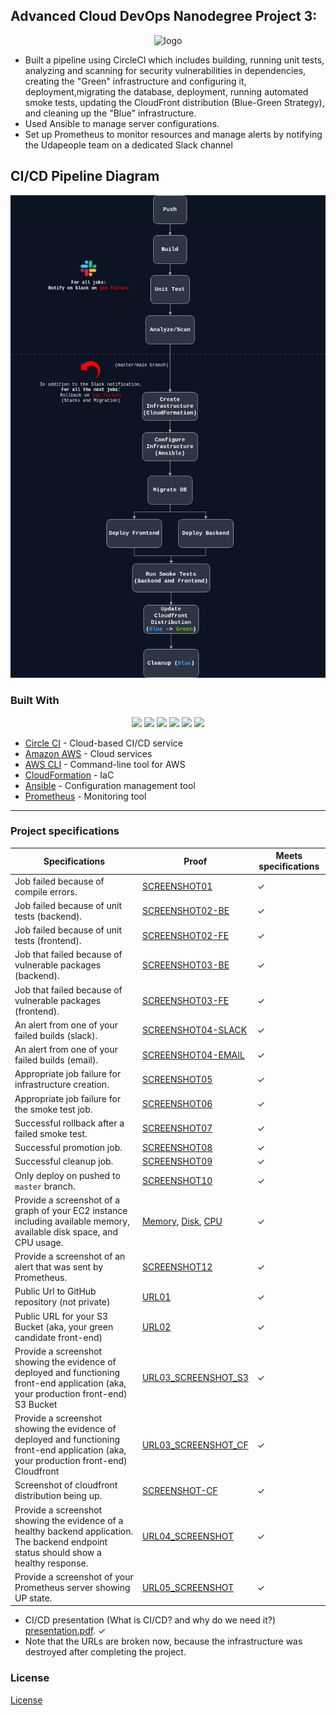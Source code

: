 ## Advanced Cloud DevOps Nanodegree Project 3:
<p style="text-align:center;"> <img src="https://user-images.githubusercontent.com/78238174/233640000-3a1cdd1d-9151-4068-a98b-4a4c9138bda0.png" alt="logo" width="270"/>
</p>



- Built a pipeline using CircleCI which includes building, running unit tests, analyzing and scanning for security vulnerabilities in dependencies, creating the "Green" infrastructure and configuring it, deployment,migrating the database, deployment, running automated smoke tests, updating the CloudFront distribution (Blue-Green Strategy), and cleaning up the "Blue" infrastructure.
- Used Ansible to manage server configurations.
- Set up Prometheus to monitor resources and manage alerts by notifying the Udapeople team on a dedicated Slack channel

## CI/CD Pipeline Diagram
<p style="text-align:center;"> <img src="./images/pipeline.png" alt="diagram" width="600"/>
</p>

### Built With
<p style="text-align:center;">
<img src="https://cdn.jsdelivr.net/gh/devicons/devicon/icons/circleci/circleci-plain.svg" width="40" /> <img src="https://cdn.jsdelivr.net/gh/devicons/devicon/icons/amazonwebservices/amazonwebservices-plain-wordmark.svg" width="50" />
<img src="https://jay.holtslander.ca/img/svg/skills/aws-cli-logo.svg" width="60" />
<img src="https://cdn.freebiesupply.com/logos/large/2x/aws-cloudformation-logo-png-transparent.png" width="40" /> <img src="https://cdn.jsdelivr.net/gh/devicons/devicon/icons/ansible/ansible-original-wordmark.svg" width="45" /> <img src="https://cdn.jsdelivr.net/gh/devicons/devicon/icons/prometheus/prometheus-original.svg" width="45"/>
</p>         
          
          

- [Circle CI](www.circleci.com) - Cloud-based CI/CD service
- [Amazon AWS](https://aws.amazon.com/) - Cloud services
- [AWS CLI](https://aws.amazon.com/cli/) - Command-line tool for AWS
- [CloudFormation](https://aws.amazon.com/cloudformation/) - IaC
- [Ansible](https://www.ansible.com/) - Configuration management tool
- [Prometheus](https://prometheus.io/) - Monitoring tool
___
### Project specifications

  | Specifications | Proof | Meets specifications |
  |---|---|---|
  | Job failed because of compile errors. | [SCREENSHOT01](./screenshots/SCREENSHOT01.png) | ✓ |
  | Job failed because of unit tests (backend). | [SCREENSHOT02-BE](./screenshots/SCREENSHOT02-BE.png) | ✓ |
  | Job failed because of unit tests (frontend). | [SCREENSHOT02-FE](./screenshots/SCREENSHOT02-FE.png) | ✓ |
  | Job that failed because of vulnerable packages (backend). | [SCREENSHOT03-BE](./screenshots/SCREENSHOT03-BE.png) | ✓ |
  | Job that failed because of vulnerable packages (frontend). | [SCREENSHOT03-FE](./screenshots/SCREENSHOT03-FE.png) | ✓ |
  | An alert from one of your failed builds (slack). | [SCREENSHOT04-SLACK](./screenshots/SCREENSHOT04-SLACK.png) | ✓ |
  | An alert from one of your failed builds (email). | [SCREENSHOT04-EMAIL](./screenshots/SCREENSHOT04-EMAIL.png) | ✓ |
  | Appropriate job failure for infrastructure creation. | [SCREENSHOT05](./screenshots/SCREENSHOT05.png) | ✓ |
  | Appropriate job failure for the smoke test job. | [SCREENSHOT06](./screenshots/SCREENSHOT06.png) | ✓ |
  | Successful rollback after a failed smoke test. | [SCREENSHOT07](./screenshots/SCREENSHOT07.png) | ✓ |  
  | Successful promotion job. | [SCREENSHOT08](./screenshots/SCREENSHOT08.png) | ✓ |
  | Successful cleanup job. | [SCREENSHOT09](./screenshots/SCREENSHOT09.png) | ✓ |
  | Only deploy on pushed to `master` branch. | [SCREENSHOT10](./screenshots/SCREENSHOT10.png) | ✓ |
  | Provide a screenshot of a graph of your EC2 instance including available memory, available disk space, and CPU usage.| [Memory](./screenshots/SCREENSHOT11-MEMORY.png), [Disk](./screenshots/SCREENSHOT11-DISK.png), [CPU](./screenshots/SCREENSHOT11-CPU.png) | ✓ |
  | Provide a screenshot of an alert that was sent by Prometheus. | [SCREENSHOT12](./screenshots/SCREENSHOT12.png) | ✓ |
  | Public Url to GitHub repository (not private) | [URL01](https://github.com/mostafaibrahim24/cicd-configurationmanagement-monitoring-logging-nanodegree-project) | ✓ |
  | Public URL for your S3 Bucket (aka, your green candidate front-end) | [URL02](http://udapeople-5a2b048.s3-website-us-east-1.amazonaws.com/#/employees) | ✓ |
  | Provide a screenshot showing the evidence of deployed and functioning front-end application (aka, your production front-end) S3 Bucket | [URL03_SCREENSHOT_S3](./screenshots/URL03_SCREENSHOT.png) | ✓ |
  | Provide a screenshot showing the evidence of deployed and functioning front-end application (aka, your production front-end) Cloudfront | [URL03_SCREENSHOT_CF](./screenshots/SCREENSHOT-CF-URL.png) | ✓ |
  | Screenshot of cloudfront distribution being up. | [SCREENSHOT-CF](./screenshots/SCREENSHOT_cloudfront_up_console.png) | ✓ |
  | Provide a screenshot showing the evidence of a healthy backend application. The backend endpoint status should show a healthy response. | [URL04_SCREENSHOT](./screenshots/URL04_SCREENSHOT.png) | ✓ |
  | Provide a screenshot of your Prometheus server showing UP state. | [URL05_SCREENSHOT](./screenshots/URL05_SCREENSHOT.png) | ✓ |

- CI/CD presentation (What is CI/CD? and why do we need it?) [presentation.pdf](./presentation.pdf). ✓
- Note that the URLs are broken now, because the infrastructure was destroyed after completing the project.



### License

[License](LICENSE.md)
